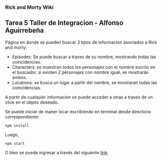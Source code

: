 ### Rick and Morty Wiki

## Tarea 5 Taller de Integracion - Alfonso Aguirrebeña

Página en donde se pueden buscar 3 tipos de información asociados a Rick and morty:
- Episodes: Se puede buscar a traves de su nombre, mostrando todas las coincidencias.
- Characters: se muestran todos los personajes con el nombre escrito en el buscador, si existen 2 personajes con nombre igual, se mostrarán ambos.
- Locations: se busca un lugar a partir del nombre, se mostraran todas las coincidencias.

A partir de cualquier informacion se puede acceder a otras a traves de un click en el objeto deseado.

Se puede iniciar de maner locar escribiendo en terminal desde directorio correspondiente:

`npm install`

Luego, 

`npm start`

O bien se puede ingresar a través del siguiente [link][blog].

[blog]: https://mortyrickapp.herokuapp.com/
